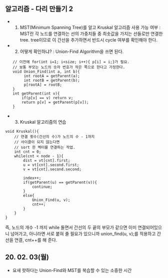 ## 알고리즘 - 다리 만들기 2
 - 1. MST(Minimum Spanning Tree)를 알고 Kruskal 알고리즘 사용 가능 여부
    : MST란 각 노드를 연결하는 선의 가중치들 중 최솟값을 가지는 선들로만 연결한 tree. tree이므로 이 간선을 추가하면서 반드시 cycle 여부를 확인해야 한다.

 - 2. 어떻게 확인하냐?
   :  Union-Find Algorithm을 쓰면 된다.
   ```
   // 이전에 for(int i=1; i<size; i++){ p[i] = i;}가 필요.
   // 보통 부모는 노드의 숫자 번호가 작은 쪽으로 한다고 가정한다.
   void Union_Find(int a, int b){
        int rootA = getParent(a);
        int rootB = getParent(b);
        p[rootA] = rootB;
   }
   int getParent(int v){
       if(p[v] == v) return v;
       return p[v] = getParent(p[v]);
   }
   ```
 - 3. Kruskal 알고리즘의 연습
  ```
  void Kruskal(){
      // 연결 횟수(간선의 수)가 노드의 수 - 1까지
      // 사이클이 되지 않는다면
      // sort 한 벡터를 연결하는 작업.
      int cnt = 0;
      while(cnt < node - 1){
          dist = vt[cnt].first;
          u = vt[cnt].second.first;
          v = vt[cnt].second.second;

          index++;
          if(getParent(u) == getParent(v)){
              continue;
          }
          else{
              Union_Find(u, v);
              cnt++;
          }
      }
  }
  ```
  즉, 노드의 개수 -1 까지 while 돌면서
  간선의 두 끝의 부모가 같으면 이미 연결되어있으니 넘어가고,
  아니라면 서로 붙혀 줄 필요가 있으니까 union_find(u, v);를 적용하고 간선을 연결, cnt++를 해 준다.

## 20. 02. 03(월)
 - 요새 핫하다는 Union-Find와 MST를 복습할 수 있는 소중한 시간
  